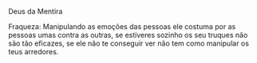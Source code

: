 Deus da Mentira


Fraqueza: Manipulando as emoções das pessoas ele costuma por as pessoas umas contra as outras, se estiveres sozinho os seu truques não são tão eficazes, se ele não te conseguir ver não tem como manipular os teus arredores.